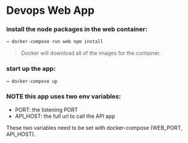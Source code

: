 # Devops Web App


### install the node packages in the web container:
```sh
→ docker-compose run web npm install
```
> Docker will download all of the images for the container.

### start up the app:
```sh
→ docker-compose up
```

###  NOTE this app uses two env variables:

- PORT: the listening PORT
- API_HOST: the full url to call the API app

These two variables need to be set with docker-compose (WEB_PORT, API_HOST).
